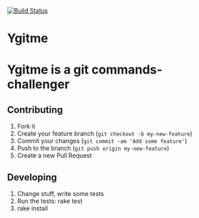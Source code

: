 [![Build Status](https://api.travis-ci.org/Svetixbot/ygitme.svg?branch=master)](https://travis-ci.org/Svetixbot/ygitme)
# Ygitme

Ygitme is a git commands-challenger
=======

## Contributing

1. Fork it
2. Create your feature branch (`git checkout -b my-new-feature`)
3. Commit your changes (`git commit -am 'Add some feature'`)
4. Push to the branch (`git push origin my-new-feature`)
5. Create a new Pull Request

## Developing
1. Change stuff, write some tests
2. Run the tests:
		rake test
3. rake install